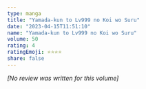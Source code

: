 ```yaml
---
type: manga
title: "Yamada-kun to Lv999 no Koi wo Suru"
date: "2023-04-15T11:51:10"
name: "Yamada-kun to Lv999 no Koi wo Suru"
volume: 50
rating: 4
ratingEmoji: ⭐️⭐️⭐️⭐️
share: false
---
```


*[No review was written for this volume]*

